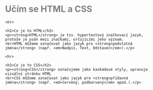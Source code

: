 <!DOCTYPE html>
<html lang="cs">
<head>
	<meta charset="utf-8">
	<title>Učím se HTML a CSS</title>
</head>
<body>
	<h1>Učím se HTML a CSS</h1>
	<style type="text/css">h1 {color: grey;}</style>

	<hr>

	<h2>Co je to HTML</h2>
	<p><strong>HTML</strong> je tzv. hypertextový značkovací jazyk, protože je psán mezi značkami, určujícími jeho význam.
	<br>HTML můžeme označovat jako jazyk pro <strong>podstatná jména</strong> (např. <em>Nadpis, Text, Odstavec</em>).</p>

	<hr>

	<h2>Co je to CSS</h2>
	<p><strong>CSS</strong> označujeme jako kaskádové styly, upravuje vizuální stránku HTML 
	<br>CSS můžeme označovat jako jazyk pro <strong>přídavná jména</strong> (např. <em>červený, podbarvený</em> apod.).</p>

</body>
</html>
